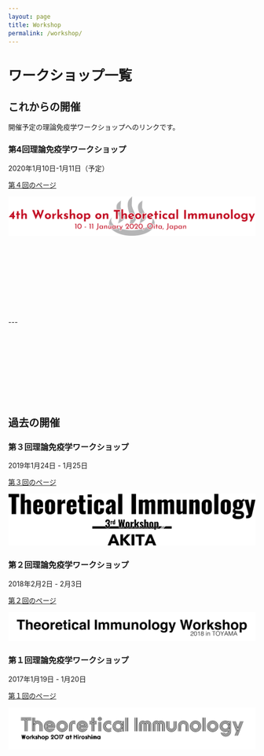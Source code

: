 ```yaml
---
layout: page
title: Workshop
permalink: /workshop/
---
```


# ワークショップ一覧
## これからの開催
開催予定の理論免疫学ワークショップへのリンクです。

### 第4回理論免疫学ワークショップ
2020年1月10日-1月11日（予定）

[第４回のページ](/4th-workshop)

[![](/assets/images/ws-4.png "第4回理論免疫学ワークショップ")](/4th-workshop)

<div style="height: 150px"></div>
---
<div style="height: 150px"></div>

## 過去の開催
### 第３回理論免疫学ワークショップ
2019年1月24日 - 1月25日

[第３回のページ](/3rd-workshop)

[![](/assets/images/ws-3.png "第３回理論免疫学ワークショップ")](/3rd-workshop)

### 第２回理論免疫学ワークショップ
2018年2月2日 - 2月3日

[第２回のページ](/2nd-workshop)

[![](/assets/images/ws-2.png "第２回理論免疫学ワークショップ")](/2nd-workshop)

### 第１回理論免疫学ワークショップ
2017年1月19日 - 1月20日

[第１回のページ](https://theoimmu2017hiroshima.jimdo.com/)

[![](/assets/images/ws-1.png "第１回理論免疫学ワークショップ")](https://theoimmu2017hiroshima.jimdo.com/)
